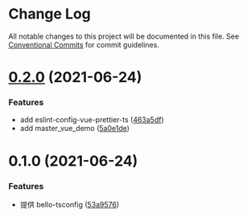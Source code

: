 # Change Log

All notable changes to this project will be documented in this file.
See [Conventional Commits](https://conventionalcommits.org) for commit guidelines.

# [0.2.0](https://github.com/thomas-bello/bello_frontend/compare/bello-tsconfig@0.1.0...bello-tsconfig@0.2.0) (2021-06-24)


### Features

* add eslint-config-vue-prettier-ts ([463a5df](https://github.com/thomas-bello/bello_frontend/commit/463a5df87442fc2cccdacda7b4041574525c641b))
* add master_vue_demo ([5a0e1de](https://github.com/thomas-bello/bello_frontend/commit/5a0e1de9da121a72f751d96a501d3ea3ef1d0638))





# 0.1.0 (2021-06-24)


### Features

* 提供 bello-tsconfig ([53a9576](https://github.com/thomas-bello/bello_frontend/commit/53a9576c95c4e7fd13083d23fe346b51c19124b4))
